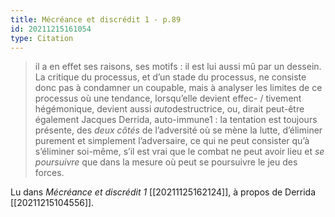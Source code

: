 ```yaml
---
title: Mécréance et discrédit 1 - p.89
id: 20211215161054
type: Citation
---
```


> il a en effet ses raisons, ses motifs : il est lui aussi mû par un dessein. La critique du processus, et d’un stade du processus, ne consiste donc pas à condamner un coupable, mais à analyser les limites de ce processus où une tendance, lorsqu’elle devient effec- / tivement hégémonique, devient aussi *auto*destructrice, ou, dirait peut-être également Jacques Derrida, auto-immune1 : la tentation est toujours présente, des *deux côtés* de l’adversité où se mène la lutte, d’éliminer purement et simplement l’adversaire, ce qui ne peut consister qu’à s’éliminer soi-même, s’il est vrai que le combat ne peut avoir lieu et *se poursuivre* que dans la mesure où peut se poursuivre le jeu des forces.

Lu dans *Mécréance et discrédit 1* [[20211125162124]], à propos de Derrida [[20211215104556]].
